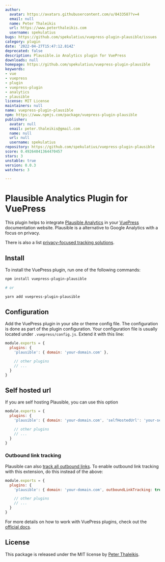 ```yaml
---
author:
  avatar: https://avatars.githubusercontent.com/u/8433587?v=4
  email: null
  name: Peter Thaleikis
  url: https://www.peterthaleikis.com
  username: spekulatius
bugs: https://github.com/spekulatius/vuepress-plugin-plausible/issues
category: plugin
date: '2022-04-27T15:47:12.814Z'
deprecated: false
description: Plausible.io Analytics plugin for VuePress
downloads: null
homepage: https://github.com/spekulatius/vuepress-plugin-plausible
keywords:
- vue
- vuepress
- plugin
- vuepress-plugin
- analytics
- plausible
license: MIT License
maintainers: null
name: vuepress-plugin-plausible
npm: https://www.npmjs.com/package/vuepress-plugin-plausible
publisher:
  avatar: null
  email: peter.thaleikis@gmail.com
  name: null
  url: null
  username: spekulatius
repository: https://github.com/spekulatius/vuepress-plugin-plausible
score: 0.49264041364470457
stars: 3
unstable: true
version: 0.0.3
watchers: 3

---
```


# Plausible Analytics Plugin for VuePress

This plugin helps to integrate [Plausible Analytics](https://plausible.io/) in your [VuePress](https://vuepress.vuejs.org/) documentation website. Plausible is a alternative to Google Analytics with a focus on privacy.

There is also a list [privacy-focused tracking solutions](https://github.com/spekulatius/awesome-privacy-friendly-web-analytics).


## Install

To install the VuePress plugin, run one of the following commands:

```sh
npm install vuepress-plugin-plausible

# or

yarn add vuepress-plugin-plausible
```


## Configuration

Add the VuePress plugin in your site or theme config file. The configuration is done as part of the plugin configuration. Your configuration file is usually located under `.vuepress/config.js`. Extend it with this line:

```js
module.exports = {
  plugins: {
    'plausible': { domain: 'your-domain.com' },

    // other plugins
    // ...
  }
}
```

## Self hosted url

If you are self hosting Plausible, you can use this option

```js
module.exports = {
  plugins: {
    'plausible': { domain: 'your-domain.com', 'selfHostedUrl': 'your-self-hosted-domain-url' },

    // other plugins
    // ...
  }
}
```

### Outbound link tracking

Plausible can also [track all outbound links](https://plausible.io/docs/outbound-link-click-tracking). To enable outbound link tracking with this extension, do this instead of the above:

```js
module.exports = {
  plugins: {
    'plausible': { domain: 'your-domain.com', outboundLinkTracking: true },

    // other plugins
    // ...
  }
}
```

For more details on how to work with VuePress plugins, check out the [official docs](https://vuepress.vuejs.org/plugin/using-a-plugin.html).


## License

This package is released under the MIT license by [Peter Thaleikis](https://peterthaleikis.com).
